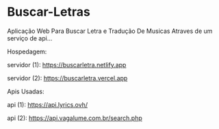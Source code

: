 # Buscar-Letras
Aplicação Web Para Buscar Letra e Tradução De Musicas Atraves de um serviço de api...

Hospedagem:

servidor (1): https://buscarletra.netlify.app

servidor (2): https://buscarletra.vercel.app

Apis Usadas:

api (1): https://api.lyrics.ovh/

api (2): https://api.vagalume.com.br/search.php
